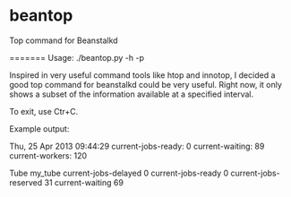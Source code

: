 beantop
=======

Top command for Beanstalkd

=======
Usage: ./beantop.py -h <host> -p <port>

Inspired in very useful command tools like htop and innotop, I decided a good top command for beanstalkd could be very useful. Right now, it only shows a subset of the information available at a specified interval.

To exit, use Ctr+C. 

Example output:

Thu, 25 Apr 2013 09:44:29
current-jobs-ready: 0
current-waiting: 89
current-workers: 120

Tube                     my_tube
     current-jobs-delayed              0
       current-jobs-ready              0
    current-jobs-reserved             31
          current-waiting             69

